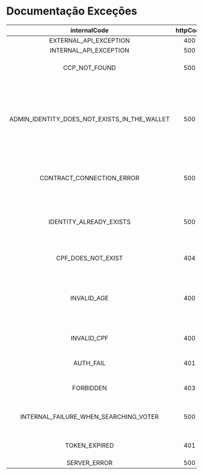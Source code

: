 # Documentação Exceções
|internalCode|httpCode|message|
|:---:|:---:|:---:|
|EXTERNAL_API_EXCEPTION|400|${message}|
|INTERNAL_API_EXCEPTION|500|${message}|
|CCP_NOT_FOUND|500|The ccp.json file not found|
|ADMIN_IDENTITY_DOES_NOT_EXISTS_IN_THE_WALLET|500|Admin identity does not exists in the wallet. Please login with admin from Certificate Authority|
|CONTRACT_CONNECTION_ERROR|500|Sorry it was not possible to link to the contract|
|IDENTITY_ALREADY_EXISTS|500|Idenity already exists in Certificate Authority and wallet|
|CPF_DOES_NOT_EXIST|404|Informed cpf does not exist|
|INVALID_AGE|400|Date of birth informed not valid. You are under 16 years old|
|INVALID_CPF|400|Cpf informed not valid|
|AUTH_FAIL|401|Incorrect email or password|
|FORBIDDEN|403|You do not have access|
|INTERNAL_FAILURE_WHEN_SEARCHING_VOTER|500|Sorry. We are having internal problems|
|TOKEN_EXPIRED|401|Expired token login again|
|SERVER_ERROR|500|${message}|